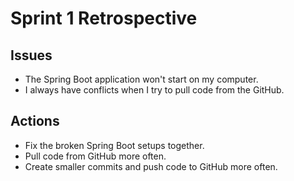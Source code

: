 # Sprint 1 Retrospective

## Issues

- The Spring Boot application won't start on my computer.
- I always have conflicts when I try to pull code from the GitHub.

## Actions

- Fix the broken Spring Boot setups together.
- Pull code from GitHub more often.
- Create smaller commits and push code to GitHub more often.
